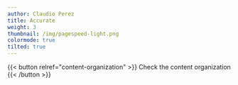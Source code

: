 ```yaml
---
author: Claudio Perez
title: Accurate
weight: 3
thumbnail: /img/pagespeed-light.png
colormode: true
tilted: true
---
```



{{< button relref="content-organization" >}}
    Check the content organization
{{< /button >}}
